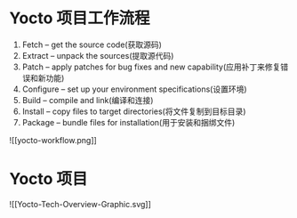 # Yocto 项目工作流程
1. Fetch – get the source code(获取源码)
2. Extract – unpack the sources(提取源代码)
3. Patch – apply patches for bug fixes and new capability(应用补丁来修复错误和新功能)
4. Configure – set up your environment specifications(设置环境)
5. Build – compile and link(编译和连接)
6. Install – copy files to target directories(将文件复制到目标目录)
7. Package – bundle files for installation(用于安装和捆绑文件)

![[yocto-workflow.png]]

# Yocto 项目

![[Yocto-Tech-Overview-Graphic.svg]]
